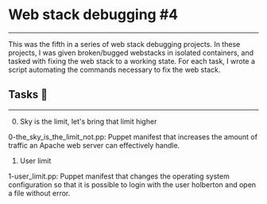# Web stack debugging #4
---
This was the fifth in a series of web stack debugging projects. In these projects, I was given broken/bugged webstacks in isolated containers, and tasked with fixing the web stack to a working state. For each task, I wrote a script automating the commands necessary to fix the web stack.

## Tasks 📃
---
0. Sky is the limit, let's bring that limit higher

0-the_sky_is_the_limit_not.pp: Puppet manifest that increases the amount of traffic an Apache web server can effectively handle.

1. User limit

1-user_limit.pp: Puppet manifest that changes the operating system configuration so that it is possible to login with the user holberton and open a file without error.
